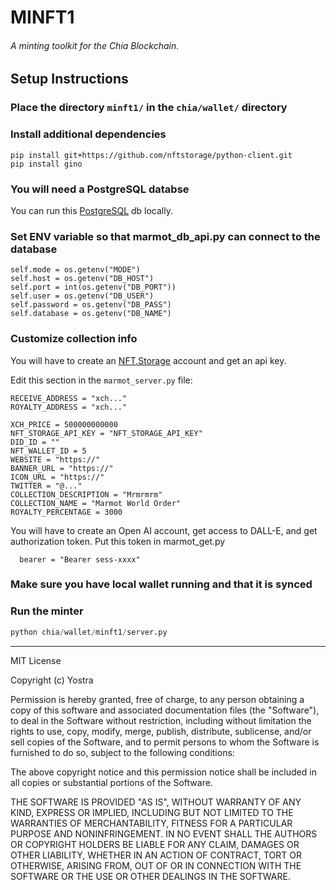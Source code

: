 # MINFT1
###### A minting toolkit for the Chia Blockchain.

## Setup Instructions

### Place the directory `minft1/` in the `chia/wallet/` directory
### Install additional dependencies 
```
pip install git+https://github.com/nftstorage/python-client.git
pip install gino
```

### You will need a PostgreSQL databse
You can run this [PostgreSQL](https://www.postgresql.org/download/) db locally.

### Set ENV variable so that marmot_db_api.py can connect to the database

```
self.mode = os.getenv("MODE")
self.host = os.getenv("DB_HOST")
self.port = int(os.getenv("DB_PORT"))
self.user = os.getenv("DB_USER")
self.password = os.getenv("DB_PASS")
self.database = os.getenv("DB_NAME")
```

### Customize collection info
You will have to create an [NFT.Storage](https://nft.storage/) account and get an api key.

Edit this section in the `marmot_server.py` file:

```
RECEIVE_ADDRESS = "xch..."
ROYALTY_ADDRESS = "xch..."

XCH_PRICE = 500000000000
NFT_STORAGE_API_KEY = "NFT_STORAGE_API_KEY"
DID_ID = ""
NFT_WALLET_ID = 5
WEBSITE = "https://"
BANNER_URL = "https://"
ICON_URL = "https://"
TWITTER = "@..."
COLLECTION_DESCRIPTION = "Mrmrmrm"
COLLECTION_NAME = "Marmot World Order"
ROYALTY_PERCENTAGE = 3000
```

You will have to create an Open AI account, get access to DALL-E, and get authorization token. Put this token in marmot_get.py
```
  bearer = "Bearer sess-xxxx"
 ```

### Make sure you have local wallet running and that it is synced

### Run the minter
```python
python chia/wallet/minft1/server.py
```

---

MIT License

Copyright (c) Yostra

Permission is hereby granted, free of charge, to any person obtaining a copy
of this software and associated documentation files (the "Software"), to deal
in the Software without restriction, including without limitation the rights
to use, copy, modify, merge, publish, distribute, sublicense, and/or sell
copies of the Software, and to permit persons to whom the Software is
furnished to do so, subject to the following conditions:

The above copyright notice and this permission notice shall be included in all
copies or substantial portions of the Software.

THE SOFTWARE IS PROVIDED "AS IS", WITHOUT WARRANTY OF ANY KIND, EXPRESS OR
IMPLIED, INCLUDING BUT NOT LIMITED TO THE WARRANTIES OF MERCHANTABILITY,
FITNESS FOR A PARTICULAR PURPOSE AND NONINFRINGEMENT. IN NO EVENT SHALL THE
AUTHORS OR COPYRIGHT HOLDERS BE LIABLE FOR ANY CLAIM, DAMAGES OR OTHER
LIABILITY, WHETHER IN AN ACTION OF CONTRACT, TORT OR OTHERWISE, ARISING FROM,
OUT OF OR IN CONNECTION WITH THE SOFTWARE OR THE USE OR OTHER DEALINGS IN THE
SOFTWARE.
